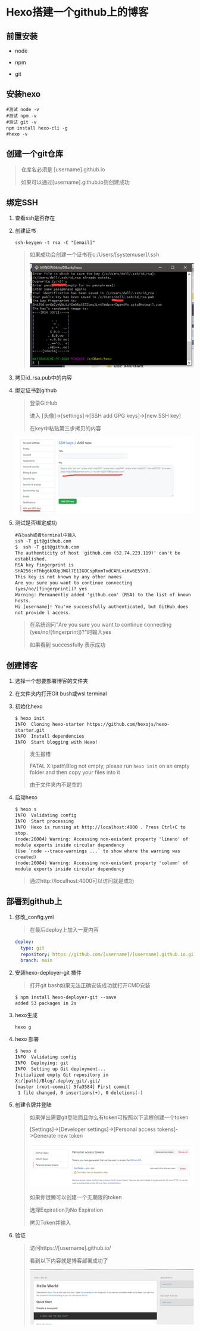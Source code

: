 # Hexo搭建一个github上的博客

## 前置安装

- node

- npm
- git

## 安装hexo

```shell
#测试 node -v
#测试 npm -v
#测试 git -v
npm install hexo-cli -g
#hexo -v
```

## 创建一个git仓库

> 仓库名必须是 [username].github.io
>
> 如果可以通过[username].github.io则创建成功

## 绑定SSH

1. 查看ssh是否存在

2. 创建证书

   ```shell
   ssh-keygen -t rsa -C "[email]"
   ```

   > 如果成功会创建一个证书在c:/Users/[systemuser]/.ssh
   >
   > ![image-20210831000820274](https://raw.githubusercontent.com/akachi10/notes/master/pic/2021/08/31/000821.png)

3. 拷贝id_rsa.pub中的内容

4. 绑定证书到github

   > 登录GitHub 
   >
   > 进入 [头像]->[settings]->[SSH add GPG keys]->[new SSH key]
   >
   > 在key中粘贴第三步拷贝的内容

   ![image-20210831001343902](https://raw.githubusercontent.com/akachi10/notes/master/pic/2021/08/31/001345.png)

5. 测试是否绑定成功

   ```shell
   #在bash或者terminal中输入
   ssh -T git@github.com
   $  ssh -T git@github.com
   The authenticity of host 'github.com (52.74.223.119)' can't be established.
   RSA key fingerprint is SHA256:nThbg6kXUpJWGl7E1IGOCspRomTxdCARLviKw6E5SY8.
   This key is not known by any other names
   Are you sure you want to continue connecting (yes/no/[fingerprint])? yes
   Warning: Permanently added 'github.com' (RSA) to the list of known hosts.
   Hi [username]! You've successfully authenticated, but GitHub does not provide l access.
   
   ```

   > 在系统询问"Are you sure you want to continue connecting (yes/no/[fingerprint])?"时输入yes
   >
   > 如果看到 successfully 表示成功

## 创建博客

1. 选择一个想要部署博客的文件夹

2. 在文件夹内打开Git bush或wsl terminal

3. 初始化hexo

   ```shell
   $ hexo init
   INFO  Cloning hexo-starter https://github.com/hexojs/hexo-starter.git
   INFO  Install dependencies
   INFO  Start blogging with Hexo!
   
   ```

   > 发生报错
   >
   > FATAL X:\path\Blog not empty, please run `hexo init` on an empty folder and then copy your files into it
   >
   > 由于文件夹内不是空的

4. 启动hexo

   ```shell
   $ hexo s
   INFO  Validating config
   INFO  Start processing
   INFO  Hexo is running at http://localhost:4000 . Press Ctrl+C to stop.
   (node:26084) Warning: Accessing non-existent property 'lineno' of module exports inside circular dependency
   (Use `node --trace-warnings ...` to show where the warning was created)
   (node:26084) Warning: Accessing non-existent property 'column' of module exports inside circular dependency
   ```

   > 通过http://localhost:4000可以访问就是成功

## 部署到github上

1. 修改_config.yml

   > 在最后deploy上加入一夏内容

   ```yml
   deploy:
     type: git
     repository: https://github.com/[username]/[username].github.io.git
     branch: main
   ```

2. 安装hexo-deployer-git 插件

   > 打开git bash如果无法正确安装成功就打开CMD安装

   ```shell
   $ npm install hexo-deployer-git --save
   added 53 packages in 2s
   ```

3. hexo生成

   ```shell
   hexo g
   ```

4. hexo 部署

   ```shell
   $ hexo d
   INFO  Validating config
   INFO  Deploying: git
   INFO  Setting up Git deployment...
   Initialized empty Git repository in X:/[path]/Blog/.deploy_git/.git/
   [master (root-commit) 5fa3584] First commit
    1 file changed, 0 insertions(+), 0 deletions(-)
   
   ```

5. 创建令牌并登陆

   > 如果弹出需要git登陆而且你么有token可按照以下流程创建一个token
   >
   > [Settings]->[Developer settings]->[Personal access tokens]->Generate new token
   >
   > ![image-20210831011616380](https://raw.githubusercontent.com/akachi10/notes/master/pic/2021/08/31/011617.png)
   >
   > 如果你很懒可以创建一个无期限的token
   >
   > 选择Expiration为No Expiration
   >
   > 拷贝Token并输入

6. 验证

   > 访问https://[username].github.io/
   >
   > 看到以下内容就是博客部署成功了
   >
   > ![image-20210831011203606](https://raw.githubusercontent.com/akachi10/notes/master/pic/2021/08/31/011214.png)

